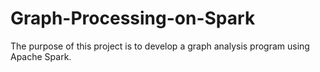 # Graph-Processing-on-Spark
The purpose of this project is to develop a graph analysis program using Apache Spark.
